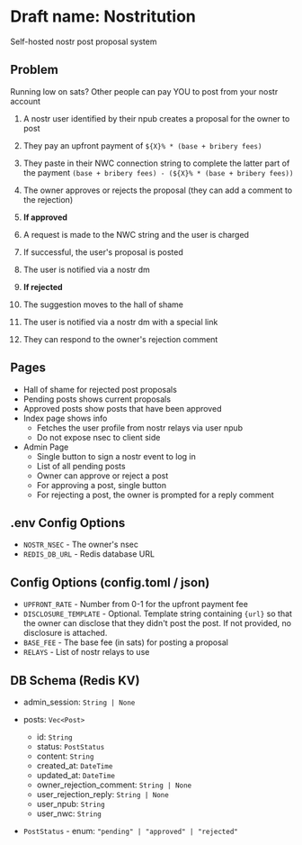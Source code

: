 # Draft name: **Nostritution**

Self-hosted nostr post proposal system

## Problem

Running low on sats? Other people can pay YOU to post from your nostr account

1. A nostr user identified by their npub creates a proposal for the owner to post
2. They pay an upfront payment of `${X}% * (base + bribery fees)`
3. They paste in their NWC connection string to complete the latter part of the payment `(base + bribery fees) - (${X}% * (base + bribery fees))`
4. The owner approves or rejects the proposal (they can add a comment to the rejection)

5. **If approved**
6. A request is made to the NWC string and the user is charged
7. If successful, the user's proposal is posted
8. The user is notified via a nostr dm

5. **If rejected**
6. The suggestion moves to the hall of shame 
7. The user is notified via a nostr dm with a special link
8. They can respond to the owner's rejection comment

## Pages
- Hall of shame for rejected post proposals
- Pending posts shows current proposals
- Approved posts show posts that have been approved
- Index page shows info
    - Fetches the user profile from nostr relays via user npub
    - Do not expose nsec to client side
- Admin Page
    - Single button to sign a nostr event to log in
    - List of all pending posts
    - Owner can approve or reject a post
    - For approving a post, single button
    - For rejecting a post, the owner is prompted for a reply comment

## .env Config Options

- `NOSTR_NSEC` - The owner's nsec
- `REDIS_DB_URL` - Redis database URL

## Config Options (config.toml / json)

- `UPFRONT_RATE` - Number from 0-1 for the upfront payment fee
- `DISCLOSURE_TEMPLATE` - Optional. Template string containing `{url}` so that the owner can disclose that they didn't post the post. If not provided, no disclosure is attached.
- `BASE_FEE` - The base fee (in sats) for posting a proposal
- `RELAYS` - List of nostr relays to use

## DB Schema (Redis KV)

- admin_session: `String | None`
- posts: `Vec<Post>`
    - id: `String`
    - status: `PostStatus`
    - content: `String`
    - created_at: `DateTime`
    - updated_at: `DateTime`
    - owner_rejection_comment: `String | None`
    - user_rejection_reply: `String | None`
    - user_npub: `String`
    - user_nwc: `String`

- `PostStatus` - enum: `"pending" | "approved" | "rejected"`
